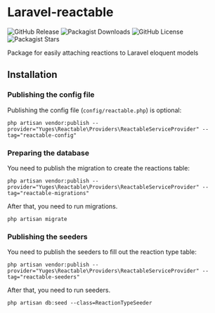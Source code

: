 # Laravel-reactable

![GitHub Release](https://img.shields.io/github/v/release/yuges-code/laravel-reactable)
![Packagist Downloads](https://img.shields.io/packagist/dt/yuges-code/laravel-reactable)
![GitHub License](https://img.shields.io/github/license/yuges-code/laravel-reactable)
![Packagist Stars](https://img.shields.io/packagist/stars/yuges-code/laravel-reactable)

Package for easily attaching reactions to Laravel eloquent models

## Installation

### Publishing the config file
Publishing the config file (`config/reactable.php`) is optional:

```
php artisan vendor:publish --provider="Yuges\Reactable\Providers\ReactableServiceProvider" --tag="reactable-config"
```

### Preparing the database
You need to publish the migration to create the reactions table:

```
php artisan vendor:publish --provider="Yuges\Reactable\Providers\ReactableServiceProvider" --tag="reactable-migrations"
```

After that, you need to run migrations.

```
php artisan migrate
```

### Publishing the seeders
You need to publish the seeders to fill out the reaction type table:

```
php artisan vendor:publish --provider="Yuges\Reactable\Providers\ReactableServiceProvider" --tag="reactable-seeders"
```

After that, you need to run seeders.

```
php artisan db:seed --class=ReactionTypeSeeder
```